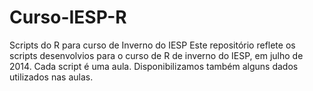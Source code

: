 Curso-IESP-R
============

Scripts do R para curso de Inverno do IESP
Este repositório reflete os scripts desenvolvios para o curso de R de inverno do IESP, em julho de 2014. Cada script é uma aula. Disponibilizamos também alguns dados utilizados nas aulas.
